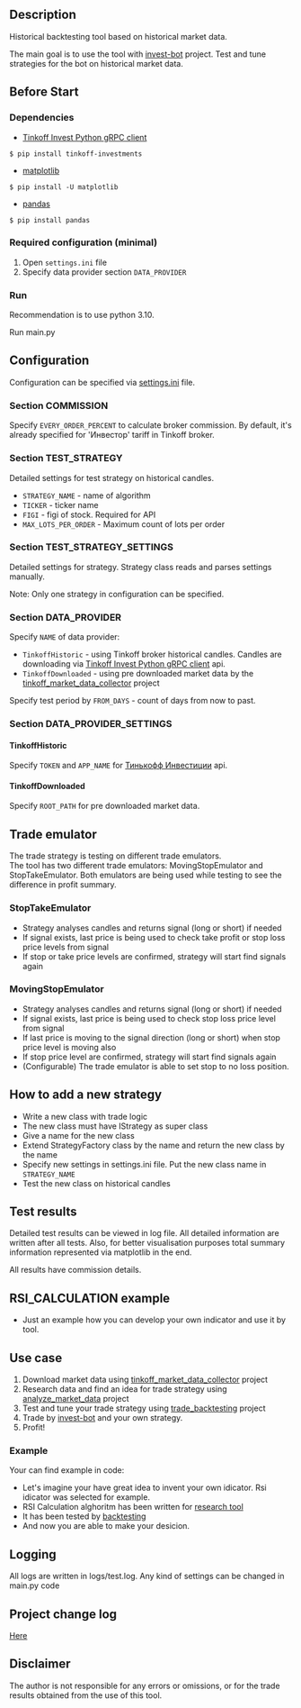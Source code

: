## Description
Historical backtesting tool based on historical market data.

The main goal is to use the tool with [invest-bot](https://github.com/EIDiamond/invest-bot) project.
Test and tune strategies for the bot on historical market data. 

## Before Start
### Dependencies

- [Tinkoff Invest Python gRPC client](https://github.com/Tinkoff/invest-python)
<!-- termynal -->
```
$ pip install tinkoff-investments
```

- [matplotlib](https://matplotlib.org)
<!-- termynal -->
```
$ pip install -U matplotlib
```

- [pandas](https://pandas.pydata.org)
<!-- termynal -->
```
$ pip install pandas
```

### Required configuration (minimal)
1. Open `settings.ini` file
2. Specify data provider section `DATA_PROVIDER`

### Run
Recommendation is to use python 3.10. 

Run main.py

## Configuration
Configuration can be specified via [settings.ini](settings.ini) file.

### Section COMMISSION
Specify `EVERY_ORDER_PERCENT` to calculate broker commission. 
By default, it's already specified for 'Инвестор' tariff in Tinkoff broker. 

### Section TEST_STRATEGY
Detailed settings for test strategy on historical candles.    

- `STRATEGY_NAME` - name of algorithm
- `TICKER` - ticker name 
- `FIGI` - figi of stock. Required for API
- `MAX_LOTS_PER_ORDER` - Maximum count of lots per order

### Section TEST_STRATEGY_SETTINGS
Detailed settings for strategy. Strategy class reads and parses settings manually.  

Note: Only one strategy in configuration can be specified.

### Section DATA_PROVIDER
Specify `NAME` of data provider:
- `TinkoffHistoric` -  using Tinkoff broker historical candles.
Candles are downloading via [Tinkoff Invest Python gRPC client](https://github.com/Tinkoff/invest-python) api.
- `TinkoffDownloaded` - using pre downloaded market data by 
the [tinkoff_market_data_collector](https://github.com/EIDiamond/tinkoff_market_data_collector) project

Specify test period by `FROM_DAYS` - count of days from now to past.

### Section DATA_PROVIDER_SETTINGS
#### TinkoffHistoric
Specify `TOKEN` and `APP_NAME` for [Тинькофф Инвестиции](https://www.tinkoff.ru/invest/) api.
#### TinkoffDownloaded
Specify `ROOT_PATH` for pre downloaded market data. 

## Trade emulator
The trade strategy is testing on different trade emulators.  
The tool has two different trade emulators: MovingStopEmulator and StopTakeEmulator.
Both emulators are being used while testing to see the difference in profit summary. 

### StopTakeEmulator
- Strategy analyses candles and returns signal (long or short) if needed  
- If signal exists, last price is being used to check take profit or stop loss price levels from signal
- If stop or take price levels are confirmed, strategy will start find signals again

### MovingStopEmulator
- Strategy analyses candles and returns signal (long or short) if needed  
- If signal exists, last price is being used to check stop loss price level from signal
- If last price is moving to the signal direction (long or short) when stop price level is moving also
- If stop price level are confirmed, strategy will start find signals again
- (Configurable) The trade emulator is able to set stop to no loss position. 

## How to add a new strategy
- Write a new class with trade logic
- The new class must have IStrategy as super class 
- Give a name for the new class
- Extend StrategyFactory class by the name and return the new class by the name
- Specify new settings in settings.ini file. Put the new class name in `STRATEGY_NAME`
- Test the new class on historical candles

## Test results
Detailed test results can be viewed in log file. All detailed information are written after all tests. 
Also, for better visualisation purposes total summary information represented via matplotlib in the end. 

All results have commission details. 

## RSI_CALCULATION example
- Just an example how you can develop your own indicator and use it by tool. 

## Use case
1. Download market data using [tinkoff_market_data_collector](https://github.com/EIDiamond/tinkoff_market_data_collector) project
2. Research data and find an idea for trade strategy using [analyze_market_data](https://github.com/EIDiamond/analyze_market_data) project
3. Test and tune your trade strategy using [trade_backtesting](https://github.com/EIDiamond/trade_backtesting) project
4. Trade by [invest-bot](https://github.com/EIDiamond/invest-bot) and your own strategy.
5. Profit!

### Example
Your can find example in code:
- Let's imagine your have great idea to invent your own idicator. Rsi idicator was selected for example.
- RSI Calculation alghoritm has been written for [research tool](https://github.com/EIDiamond/analyze_market_data/blob/main/analyze/rsi_calculation/rsi_calculation_analyze.py)
- It has been tested by [backtesting](https://github.com/EIDiamond/trade_backtesting/blob/main/trade_system/strategies/rsi_example/rsi_strategy.py)
- And now you are able to make your desicion.


## Logging
All logs are written in logs/test.log.
Any kind of settings can be changed in main.py code

## Project change log
[Here](CHANGELOG.md)

## Disclaimer
The author is not responsible for any errors or omissions, or for the trade results obtained from the use of this tool. 
